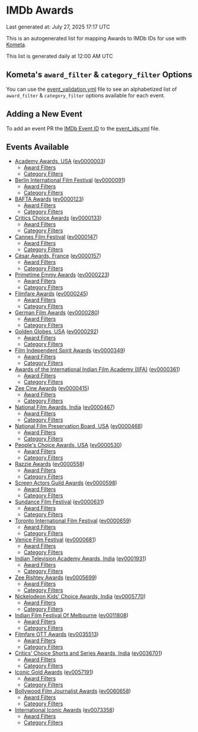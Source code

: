 # IMDb Awards

Last generated at: July 27, 2025 17:17 UTC

This is an autogenerated list for mapping Awards to IMDb IDs for use with [Kometa](https://github.com/Kometa-Team/Kometa).

This list is generated daily at 12:00 AM UTC 

## Kometa's `award_filter` & `category_filter` Options

You can use the [event_validation.yml](https://github.com/Kometa-Team/IMDb-Awards/blob/master/event_validation.yml) file to see an alphabetized list of `award_filter` & `category_filter` options available for each event.

## Adding a New Event

To add an event PR the [IMDb Event ID](https://www.imdb.com/event/all/) to the [event_ids.yml](https://github.com/Kometa-Team/IMDb-Awards/blob/master/event_ids.yml) file.

## Events Available

* [Academy Awards, USA](https://www.imdb.com/event/ev0000003) ([ev0000003](https://github.com/Kometa-Team/IMDb-Awards/blob/master/event_validation.yml#L1))
  * [Award Filters](https://github.com/Kometa-Team/IMDb-Awards/blob/master/event_validation.yml#L6)
  * [Category Filters](https://github.com/Kometa-Team/IMDb-Awards/blob/master/event_validation.yml#L14)
* [Berlin International Film Festival](https://www.imdb.com/event/ev0000091) ([ev0000091](https://github.com/Kometa-Team/IMDb-Awards/blob/master/event_validation.yml#L148))
  * [Award Filters](https://github.com/Kometa-Team/IMDb-Awards/blob/master/event_validation.yml#L153)
  * [Category Filters](https://github.com/Kometa-Team/IMDb-Awards/blob/master/event_validation.yml#L351)
* [BAFTA Awards](https://www.imdb.com/event/ev0000123) ([ev0000123](https://github.com/Kometa-Team/IMDb-Awards/blob/master/event_validation.yml#L636))
  * [Award Filters](https://github.com/Kometa-Team/IMDb-Awards/blob/master/event_validation.yml#L641)
  * [Category Filters](https://github.com/Kometa-Team/IMDb-Awards/blob/master/event_validation.yml#L674)
* [Critics Choice Awards](https://www.imdb.com/event/ev0000133) ([ev0000133](https://github.com/Kometa-Team/IMDb-Awards/blob/master/event_validation.yml#L1170))
  * [Award Filters](https://github.com/Kometa-Team/IMDb-Awards/blob/master/event_validation.yml#L1173)
  * [Category Filters](https://github.com/Kometa-Team/IMDb-Awards/blob/master/event_validation.yml#L1178)
* [Cannes Film Festival](https://www.imdb.com/event/ev0000147) ([ev0000147](https://github.com/Kometa-Team/IMDb-Awards/blob/master/event_validation.yml#L1279))
  * [Award Filters](https://github.com/Kometa-Team/IMDb-Awards/blob/master/event_validation.yml#L1284)
  * [Category Filters](https://github.com/Kometa-Team/IMDb-Awards/blob/master/event_validation.yml#L1453)
* [César Awards, France](https://www.imdb.com/event/ev0000157) ([ev0000157](https://github.com/Kometa-Team/IMDb-Awards/blob/master/event_validation.yml#L1687))
  * [Award Filters](https://github.com/Kometa-Team/IMDb-Awards/blob/master/event_validation.yml#L1691)
  * [Category Filters](https://github.com/Kometa-Team/IMDb-Awards/blob/master/event_validation.yml#L1696)
* [Primetime Emmy Awards](https://www.imdb.com/event/ev0000223) ([ev0000223](https://github.com/Kometa-Team/IMDb-Awards/blob/master/event_validation.yml#L1756))
  * [Award Filters](https://github.com/Kometa-Team/IMDb-Awards/blob/master/event_validation.yml#L1761)
  * [Category Filters](https://github.com/Kometa-Team/IMDb-Awards/blob/master/event_validation.yml#L1768)
* [Filmfare Awards](https://www.imdb.com/event/ev0000245) ([ev0000245](https://github.com/Kometa-Team/IMDb-Awards/blob/master/event_validation.yml#L2986))
  * [Award Filters](https://github.com/Kometa-Team/IMDb-Awards/blob/master/event_validation.yml#L2990)
  * [Category Filters](https://github.com/Kometa-Team/IMDb-Awards/blob/master/event_validation.yml#L2999)
* [German Film Awards](https://www.imdb.com/event/ev0000280) ([ev0000280](https://github.com/Kometa-Team/IMDb-Awards/blob/master/event_validation.yml#L3090))
  * [Award Filters](https://github.com/Kometa-Team/IMDb-Awards/blob/master/event_validation.yml#L3095)
  * [Category Filters](https://github.com/Kometa-Team/IMDb-Awards/blob/master/event_validation.yml#L3118)
* [Golden Globes, USA](https://www.imdb.com/event/ev0000292) ([ev0000292](https://github.com/Kometa-Team/IMDb-Awards/blob/master/event_validation.yml#L3191))
  * [Award Filters](https://github.com/Kometa-Team/IMDb-Awards/blob/master/event_validation.yml#L3196)
  * [Category Filters](https://github.com/Kometa-Team/IMDb-Awards/blob/master/event_validation.yml#L3204)
* [Film Independent Spirit Awards](https://www.imdb.com/event/ev0000349) ([ev0000349](https://github.com/Kometa-Team/IMDb-Awards/blob/master/event_validation.yml#L3378))
  * [Award Filters](https://github.com/Kometa-Team/IMDb-Awards/blob/master/event_validation.yml#L3381)
  * [Category Filters](https://github.com/Kometa-Team/IMDb-Awards/blob/master/event_validation.yml#L3390)
* [Awards of the International Indian Film Academy (IIFA)](https://www.imdb.com/event/ev0000361) ([ev0000361](https://github.com/Kometa-Team/IMDb-Awards/blob/master/event_validation.yml#L3430))
  * [Award Filters](https://github.com/Kometa-Team/IMDb-Awards/blob/master/event_validation.yml#L3433)
  * [Category Filters](https://github.com/Kometa-Team/IMDb-Awards/blob/master/event_validation.yml#L3443)
* [Zee Cine Awards](https://www.imdb.com/event/ev0000415) ([ev0000415](https://github.com/Kometa-Team/IMDb-Awards/blob/master/event_validation.yml#L3538))
  * [Award Filters](https://github.com/Kometa-Team/IMDb-Awards/blob/master/event_validation.yml#L3540)
  * [Category Filters](https://github.com/Kometa-Team/IMDb-Awards/blob/master/event_validation.yml#L3550)
* [National Film Awards, India](https://www.imdb.com/event/ev0000467) ([ev0000467](https://github.com/Kometa-Team/IMDb-Awards/blob/master/event_validation.yml#L3657))
  * [Award Filters](https://github.com/Kometa-Team/IMDb-Awards/blob/master/event_validation.yml#L3661)
  * [Category Filters](https://github.com/Kometa-Team/IMDb-Awards/blob/master/event_validation.yml#L3675)
* [National Film Preservation Board, USA](https://www.imdb.com/event/ev0000468) ([ev0000468](https://github.com/Kometa-Team/IMDb-Awards/blob/master/event_validation.yml#L3870))
  * [Award Filters](https://github.com/Kometa-Team/IMDb-Awards/blob/master/event_validation.yml#L3873)
  * [Category Filters](https://github.com/Kometa-Team/IMDb-Awards/blob/master/event_validation.yml#L3875)
* [People's Choice Awards, USA](https://www.imdb.com/event/ev0000530) ([ev0000530](https://github.com/Kometa-Team/IMDb-Awards/blob/master/event_validation.yml#L3878))
  * [Award Filters](https://github.com/Kometa-Team/IMDb-Awards/blob/master/event_validation.yml#L3881)
  * [Category Filters](https://github.com/Kometa-Team/IMDb-Awards/blob/master/event_validation.yml#L3884)
* [Razzie Awards](https://www.imdb.com/event/ev0000558) ([ev0000558](https://github.com/Kometa-Team/IMDb-Awards/blob/master/event_validation.yml#L4127))
  * [Award Filters](https://github.com/Kometa-Team/IMDb-Awards/blob/master/event_validation.yml#L4130)
  * [Category Filters](https://github.com/Kometa-Team/IMDb-Awards/blob/master/event_validation.yml#L4135)
* [Screen Actors Guild Awards](https://www.imdb.com/event/ev0000598) ([ev0000598](https://github.com/Kometa-Team/IMDb-Awards/blob/master/event_validation.yml#L4175))
  * [Award Filters](https://github.com/Kometa-Team/IMDb-Awards/blob/master/event_validation.yml#L4178)
  * [Category Filters](https://github.com/Kometa-Team/IMDb-Awards/blob/master/event_validation.yml#L4180)
* [Sundance Film Festival](https://www.imdb.com/event/ev0000631) ([ev0000631](https://github.com/Kometa-Team/IMDb-Awards/blob/master/event_validation.yml#L4206))
  * [Award Filters](https://github.com/Kometa-Team/IMDb-Awards/blob/master/event_validation.yml#L4209)
  * [Category Filters](https://github.com/Kometa-Team/IMDb-Awards/blob/master/event_validation.yml#L4260)
* [Toronto International Film Festival](https://www.imdb.com/event/ev0000659) ([ev0000659](https://github.com/Kometa-Team/IMDb-Awards/blob/master/event_validation.yml#L4378))
  * [Award Filters](https://github.com/Kometa-Team/IMDb-Awards/blob/master/event_validation.yml#L4381)
  * [Category Filters](https://github.com/Kometa-Team/IMDb-Awards/blob/master/event_validation.yml#L4438)
* [Venice Film Festival](https://www.imdb.com/event/ev0000681) ([ev0000681](https://github.com/Kometa-Team/IMDb-Awards/blob/master/event_validation.yml#L4518))
  * [Award Filters](https://github.com/Kometa-Team/IMDb-Awards/blob/master/event_validation.yml#L4523)
  * [Category Filters](https://github.com/Kometa-Team/IMDb-Awards/blob/master/event_validation.yml#L4865)
* [Indian Television Academy Awards, India](https://www.imdb.com/event/ev0001931) ([ev0001931](https://github.com/Kometa-Team/IMDb-Awards/blob/master/event_validation.yml#L5322))
  * [Award Filters](https://github.com/Kometa-Team/IMDb-Awards/blob/master/event_validation.yml#L5325)
  * [Category Filters](https://github.com/Kometa-Team/IMDb-Awards/blob/master/event_validation.yml#L5334)
* [Zee Rishtey Awards](https://www.imdb.com/event/ev0005699) ([ev0005699](https://github.com/Kometa-Team/IMDb-Awards/blob/master/event_validation.yml#L5526))
  * [Award Filters](https://github.com/Kometa-Team/IMDb-Awards/blob/master/event_validation.yml#L5528)
  * [Category Filters](https://github.com/Kometa-Team/IMDb-Awards/blob/master/event_validation.yml#L5530)
* [Nickelodeon Kids' Choice Awards, India](https://www.imdb.com/event/ev0005770) ([ev0005770](https://github.com/Kometa-Team/IMDb-Awards/blob/master/event_validation.yml#L5610))
  * [Award Filters](https://github.com/Kometa-Team/IMDb-Awards/blob/master/event_validation.yml#L5612)
  * [Category Filters](https://github.com/Kometa-Team/IMDb-Awards/blob/master/event_validation.yml#L5615)
* [Indian Film Festival Of Melbourne](https://www.imdb.com/event/ev0011808) ([ev0011808](https://github.com/Kometa-Team/IMDb-Awards/blob/master/event_validation.yml#L5650))
  * [Award Filters](https://github.com/Kometa-Team/IMDb-Awards/blob/master/event_validation.yml#L5652)
  * [Category Filters](https://github.com/Kometa-Team/IMDb-Awards/blob/master/event_validation.yml#L5664)
* [Filmfare OTT Awards](https://www.imdb.com/event/ev0035513) ([ev0035513](https://github.com/Kometa-Team/IMDb-Awards/blob/master/event_validation.yml#L5687))
  * [Award Filters](https://github.com/Kometa-Team/IMDb-Awards/blob/master/event_validation.yml#L5689)
  * [Category Filters](https://github.com/Kometa-Team/IMDb-Awards/blob/master/event_validation.yml#L5695)
* [Critics’ Choice Shorts and Series Awards, India](https://www.imdb.com/event/ev0036701) ([ev0036701](https://github.com/Kometa-Team/IMDb-Awards/blob/master/event_validation.yml#L5779))
  * [Award Filters](https://github.com/Kometa-Team/IMDb-Awards/blob/master/event_validation.yml#L5781)
  * [Category Filters](https://github.com/Kometa-Team/IMDb-Awards/blob/master/event_validation.yml#L5784)
* [Iconic Gold Awards](https://www.imdb.com/event/ev0057191) ([ev0057191](https://github.com/Kometa-Team/IMDb-Awards/blob/master/event_validation.yml#L5802))
  * [Award Filters](https://github.com/Kometa-Team/IMDb-Awards/blob/master/event_validation.yml#L5804)
  * [Category Filters](https://github.com/Kometa-Team/IMDb-Awards/blob/master/event_validation.yml#L5806)
* [Bollywood Film Journalist Awards](https://www.imdb.com/event/ev0060658) ([ev0060658](https://github.com/Kometa-Team/IMDb-Awards/blob/master/event_validation.yml#L5913))
  * [Award Filters](https://github.com/Kometa-Team/IMDb-Awards/blob/master/event_validation.yml#L5915)
  * [Category Filters](https://github.com/Kometa-Team/IMDb-Awards/blob/master/event_validation.yml#L5920)
* [International Iconic Awards](https://www.imdb.com/event/ev0073358) ([ev0073358](https://github.com/Kometa-Team/IMDb-Awards/blob/master/event_validation.yml#L5932))
  * [Award Filters](https://github.com/Kometa-Team/IMDb-Awards/blob/master/event_validation.yml#L5934)
  * [Category Filters](https://github.com/Kometa-Team/IMDb-Awards/blob/master/event_validation.yml#L5938)

